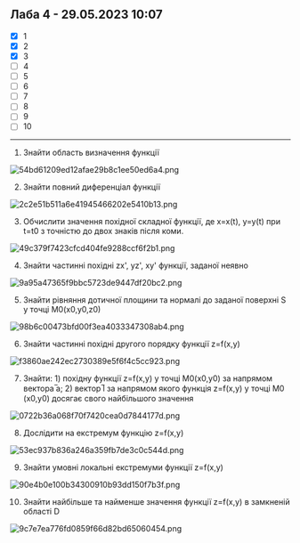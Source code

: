 ## Лаба 4 - 29.05.2023 10:07

- [x] 1
- [x] 2
- [x] 3
- [ ] 4
- [ ] 5
- [ ] 6
- [ ] 7
- [ ] 8
- [ ] 9
- [ ] 10

---

1. Знайти область визначення функції

![54bd61209ed12afae29b8c1ee50ed6a4.png](:/65e491ef9dc042f8b4f640adc55407cb)

2. Знайти повний диференцiал функції

![2c2e51b511a6e41945466202e5410b13.png](:/5392d62637714779b9cb62d35af14b42)

3. Обчислити значення похідної складної функції, де x=x(t), y=y(t) при t=t0 з точністю до двох знаків після коми.

![49c379f7423cfcd404fe9288ccf6f2b1.png](:/754c6bdb68fe425db0c76481cb098b36)

4. Знайти частинні похідні zx', yz', xy' функції, заданої неявно

![9a95a47365f9bbc5723de9447df20bc2.png](:/632f777c8b834da081ddc6965cd5eb0a)

5. Знайти рівняння дотичної площини та нормалі до заданої поверхні S у точці M0(x0,y0,z0)

![98b6c00473bfd00f3ea4033347308ab4.png](:/a34cc5dfa3f245508f644d5b3e6b6365)

6. Знайти частинні похідні другого порядку функції z=f(x,y)

![f3860ae242ec2730389e5f6f4c5cc923.png](:/3fcbd1c153ea46a2af6d17627994e962)

7. Знайти: 1) похідну функції z=f(x,y) у точці M0(x0,y0) за напрямом вектора ̅a; 2) вектор ̅l за напрямом якого функція z=f(x,y) у точці M0 (x0,y0) досягає свого найбільшого значення

![0722b36a068f70f7420cea0d7844177d.png](:/efdb28d32e6148c4bfc435f27eba32c0)

8. Дослідити на екстремум функцію z=f(x,y)

![53ec937b836a246a359fb7de3c0c544d.png](:/87bd09432f034c4fa4ec2a6c8fe40f8d)

9. Знайти умовні локальні екстремуми функції z=f(x,y)

![90e4b0e100b34300910b93dd150f7b3f.png](:/310bfa95c79a422cbe6e2c5522189ff2)

10. Знайти найбільше та найменше значення функції z=f(x,y) в замкненій області D

![9c7e7ea776fd0859f66d82bd65060454.png](:/9826401cc2234b918307c4df960b2e24)

